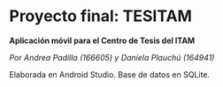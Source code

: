 # Proyecto final: TESITAM

**Aplicación móvil para el Centro de Tesis del ITAM** 

*Por Andrea Padilla (166605) y Daniela Plauchú (164941)*

Elaborada en Android Studio. 
Base de datos en SQLite.
